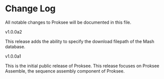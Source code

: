 # Change Log

All notable changes to Proksee will be documented in this file. 

v1.0.0a2

This release adds the ability to specify the download filepath of the Mash database.

v1.0.0a1

This is the initial public release of Proksee. This release focuses on Proksee Assemble, the sequence assembly component of Proksee.
